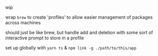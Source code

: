 wip

wrap `brew` to create 'profiles' to allow easier management of packages across machines

should just be like brew, but handle add and deletion with some sort of interactive prompt to store in a profile

set up globally with
`yarn ts` & `npm link -g ./path/to/this/app`
